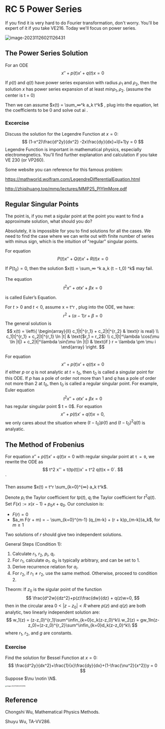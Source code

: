 # RC 5 Power Series

If you find it is very hard to do Fourier transformation, don't worry. You'll be expert of it if you take VE216. Today we'll focus on power series.

![image-20231126021126431](C:\Users\Nephr\AppData\Roaming\Typora\typora-user-images\image-20231126021126431.png)

## The Power Series  Solution

For an ODE
$$
 x'' + p(t)x' + q(t)x = 0
$$


 If $p(t)$ and $q(t)$ have power series expansion with radius $ρ_1$ and $ρ_2$, then the solution $x$ has power series expansion of at least $min{ρ_1, ρ_2}$. (assume the center is t = 0) 

Then we can assume $x(t) = \sum_∞^k a_k t^k$ , plug into the equation, let the coefficients to be 0 and solve out ai .



### Excercise

Discuss the solution for the Legendre Function at $x = 0$:
$$
(1-x^2)\frac{d^2y}{dx^2} -2x\frac{dy}{dx}+l(l+1)y = 0
$$
Legendre Function is important in mathematical physics, especially electromegnetics. You'll find further explanation and calculation if you take VE 230 (or VP260).

Some website you can reference for this famous problem:

https://mathworld.wolfram.com/LegendreDifferentialEquation.html

http://zhiqihuang.top/mmp/lectures/MMP25_PlYlmMore.pdf

































## Regular Singular Points

The point is, if you met a sigular point at the point you want to find a approximate solution, what should you do?

Absolutely, it is impossible for you to find solutions for all the cases. We need to find the case where we can write out with finite number of  series with minus sign, which is the intuition of "regular" singular points.

For equation 
$$
P(t)x'' + Q(t)x'  + R(t)x = 0
$$


 If $P(t_0) = 0$, then the solution $x(t) = \sum_∞ ^k a_k (t − t_0) ^k$ may fail.

The equation 
$$
t^2 x'' + αtx' + βx = 0
$$


is called Euler’s Equation.

For $t > 0$ and $t < 0$, assume x = t^r , plug into the ODE, we have: 
$$
r^2 + (α − 1)r + β = 0
$$
 The general solution is 
$$
x(t) = \left\{ 
\begin{array}{ll}
c_1|t|^{r_1} + c_2|t|^{r_2} & \text{r is real} \\
c_1|t|^{r_1} + c_2|t|^{r_1} \ln |t| & \text{$r_1 = r_2$} \\
c_1|t|^\lambda \cos(\mu \ln |t|) + c_2|t|^\lambda \sin(\mu \ln |t|) & \text{if } r = \lambda \pm \mu i
\end{array} 
\right.
$$

For equation 
$$
x'' + p(t)x' + q(t)x = 0
$$
if either $p$ or $q$ is not analytic at $t = t_0$, then $t_0$ is called a singular point for this ODE.
If $p$ has a pole of order not more than 1 and $q$ has a pole of order not
more than 2 at $t_0$, then $t_0$ is called a regular singular point.
For example, Euler equation
$$
t^2 x'' + αtx' + βx = 0
$$
has regular singular point $ t = 0$.
For equation
$$
x'' + p(t)x'  + q(t)x = 0,
$$
we only cares about the situation where $(t-t_0)p(t)$ and $(t-t_0)^2q(t)$ is analyatic.


## The Method of Frobenius

For equation $x'' + p(t)x' + q(t)x = 0$ with regular singular point at `t = 0`, we rewrite the ODE as 
$$
t^2 x'' + t(tp(t))x' + t^2 q(t)x = 0`.
$$
`

Then assume $x(t) = t^r \sum_{k=0}^{∞} a_k t^k$.

Denote $p_i$ the Taylor coefficient for $t p(t)$, $q_i$ the Taylor coefficient for $t^2 q(t)$. Set $F(x) := x(x − 1) + p_0x + q_0$. Our conclusion is:

- $F(r) = 0$
- $a_m F(r + m) = − \sum_{k=0}^{m-1} (q_{m-k} + (r + k)p_{m-k})a_k$, for $m ≥ 1$

Two solutions of $r$ should give two independent solutions.

General Steps (Condition 1):

1. Calculate $r_1$, $r_2$, $p_i$, $q_i$.
2. For $r_1$, calculate $a_1$. $a_0$ is typically arbitrary, and can be set to 1.
3. Derive recurrence relation for $a_i$.
4. For $r_2$, if $r_1 ≠ r_2$, use the same method. Otherwise, proceed to condition 2.

Theorm: If $z_0$ is the sigular point of the function
$$
\frac{d^2w}{dz^2}+p(z)\frac{dw}{dz} + q(z)w=0,
$$
then in the circular area $0 < |z - z_0| < R$ where $p(z)$ and $q(z)$ are both analytic, two linearly independent solution are:
$$
w_1(z) = (z-z_0)^{r_1}\sum^\infin_{k=0}c_k(z-z_0)^k\\
w_2(z) = gw_1ln(z-z_0)+(z-z_0)^{r_2}\sum^\infin_{k=0}d_k(z-z_0)^k\\
$$
where $r_1$, $r_2$, and $g$ are constants.

### Exercise

Find the solution for Bessel Function at $x = 0$:
$$
\frac{d^2y}{dx^2}+\frac{1}{x}\frac{dy}{dx}+(1-\frac{\nu^2}{x^2})y = 0
$$
Suppose $\nu \notin \N$.















 





















<img src="C:\Users\Nephr\AppData\Roaming\Typora\typora-user-images\image-20231126024433165.png" alt="image-20231126024433165" style="zoom: 33%;" />

## Reference

Chongshi Wu, Mathematical Physics Methods.

Shuyu Wu, TA-VV286.

